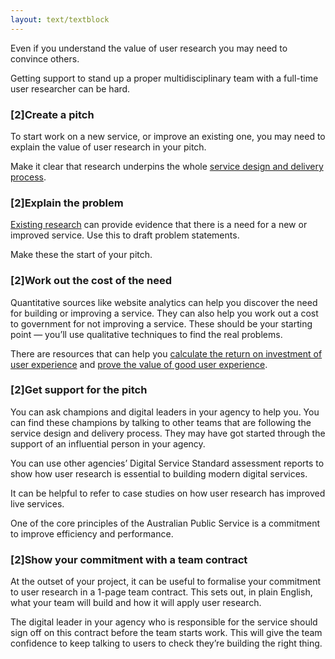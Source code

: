 ```yaml
---
layout: text/textblock
---
```


Even if you understand the value of user research you may need to convince others.

Getting support to stand up a proper multidisciplinary team with a full-time user researcher can be hard.

### [2]Create a pitch

To start work on a new service, or improve an existing one, you may need to explain the value of user research in your pitch.

Make it clear that research underpins the whole [service design and delivery process](../../service-design-delivery-process).

### [2]Explain the problem

[Existing research](../planning-user-research/using-existing-research-data/) can provide evidence that there is a need for a new or improved service. Use this to draft problem statements.

Make these the start of your pitch. 

### [2]Work out the cost of the need

Quantitative sources like website analytics can help you discover the need for building or improving a service. They can also help you work out a cost to government for not improving a service. These should be your starting point — you’ll use qualitative techniques to find the real problems.

There are resources that can help you [calculate the return on investment of user experience](https://www.usability.gov/what-and-why/benefits-of-ucd.html) and [prove the value of good user experience](https://medium.com/ux-immersion-interactions/a-proven-method-for-showing-the-value-of-good-ux-c25ae0c86fb4).

### [2]Get support for the pitch

You can ask champions and digital leaders in your agency to help you. You can find these champions by talking to other teams that are following the service design and delivery process. They may have got started through the support of an influential person in your agency.

You can use other agencies’ Digital Service Standard assessment reports to show how user research is essential to building modern digital services.

It can be helpful to refer to case studies on how user research has improved live services.

One of the core principles of the Australian Public Service is a commitment to improve efficiency and performance.

### [2]Show your commitment with a team contract

At the outset of your project, it can be useful to formalise your commitment to user research in a  1-page team contract. This sets out, in plain English, what your team will build and how it will apply user research.

The digital leader in your agency who is responsible for the service should sign off on this contract before the team starts work. This will give the team confidence to keep talking to users to check they’re building the right thing.
